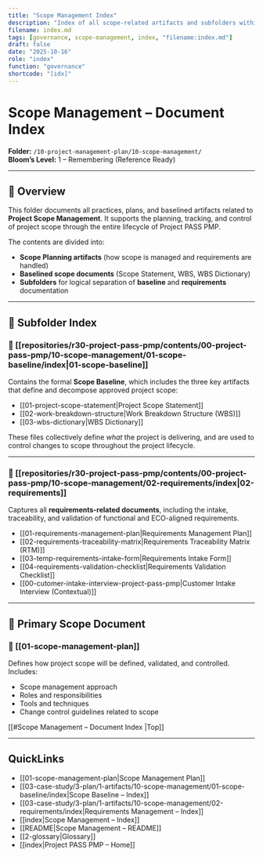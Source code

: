 ```yaml
---
title: "Scope Management Index"
description: "Index of all scope-related artifacts and subfolders within the Project PASS PMP Management Plan."
filename: index.md
tags: [governance, scope-management, index, "filename:index.md"]
draft: false
date: "2025-10-16"
role: "index"
function: "governance"
shortcode: "[idx]"
---
```



# Scope Management – Document Index  
**Folder:** `/10-project-management-plan/10-scope-management/`  
**Bloom’s Level:** 1 – Remembering (Reference Ready)

---

## 📎 Overview

This folder documents all practices, plans, and baselined artifacts related to **Project Scope Management**. It supports the planning, tracking, and control of project scope through the entire lifecycle of Project PASS PMP.

The contents are divided into:
- **Scope Planning artifacts** (how scope is managed and requirements are handled)
- **Baselined scope documents** (Scope Statement, WBS, WBS Dictionary)
- **Subfolders** for logical separation of **baseline** and **requirements** documentation

---

## 📁 Subfolder Index

### 🔹 [[repositories/r30-project-pass-pmp/contents/00-project-pass-pmp/10-scope-management/01-scope-baseline/index|01-scope-baseline]]
Contains the formal **Scope Baseline**, which includes the three key artifacts that define and decompose approved project scope:  
- [[01-project-scope-statement|Project Scope Statement]]  
- [[02-work-breakdown-structure|Work Breakdown Structure (WBS)]]  
- [[03-wbs-dictionary|WBS Dictionary]]

These files collectively define *what* the project is delivering, and are used to control changes to scope throughout the project lifecycle.

---

### 🔹 [[repositories/r30-project-pass-pmp/contents/00-project-pass-pmp/10-scope-management/02-requirements/index|02-requirements]]
Captures all **requirements-related documents**, including the intake, traceability, and validation of functional and ECO-aligned requirements.  
- [[01-requirements-management-plan|Requirements Management Plan]]  
- [[02-requirements-traceability-matrix|Requirements Traceability Matrix (RTM)]]  
- [[03-temp-requirements-intake-form|Requirements Intake Form]]  
- [[04-requirements-validation-checklist|Requirements Validation Checklist]]  
- [[00-cutomer-intake-interview-project-pass-pmp|Customer Intake Interview (Contextual)]]

---

## 📄 Primary Scope Document

### 📄 [[01-scope-management-plan]]
Defines how project scope will be defined, validated, and controlled. Includes:
- Scope management approach
- Roles and responsibilities
- Tools and techniques
- Change control guidelines related to scope

[[#Scope Management – Document Index  |Top]]

---

## QuickLinks
- [[01-scope-management-plan|Scope Management Plan]]
- [[03-case-study/3-plan/1-artifacts/10-scope-management/01-scope-baseline/index|Scope Baseline – Index]]
- [[03-case-study/3-plan/1-artifacts/10-scope-management/02-requirements/index|Requirements Management – Index]]
- [[index|Scope Management – Index]]
- [[README|Scope Management – README]]
- [[2-glossary|Glossary]]
- [[index|Project PASS PMP – Home]]
